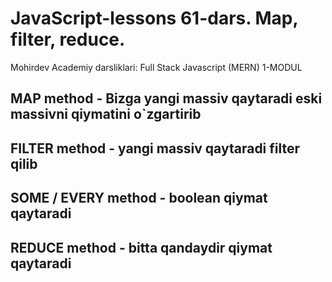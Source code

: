 # JavaScript-lessons 61-dars. Map, filter, reduce.

Mohirdev Academiy darsliklari: Full Stack Javascript (MERN) 1-MODUL

## MAP method - Bizga yangi massiv qaytaradi eski massivni qiymatini o`zgartirib

## FILTER method - yangi massiv qaytaradi filter qilib

## SOME / EVERY method - boolean qiymat qaytaradi

## REDUCE method - bitta qandaydir qiymat qaytaradi
